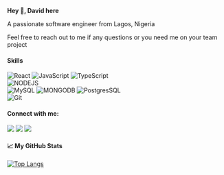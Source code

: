 **Hey 👋, David here**

A passionate software engineer from Lagos, Nigeria

Feel free to reach out to me if any questions or you need me on your team project

#### Skills

![React](https://img.shields.io/badge/React-20232A?style=for-the-badge&logo=react&logoColor=61DAFB)
![JavaScript](https://img.shields.io/badge/JavaScript-323330?style=for-the-badge&logo=javascript&logoColor=F7DF1E)
![TypeScript](https://img.shields.io/badge/typescript-%23007ACC.svg?style=for-the-badge&logo=typescript&logoColor=white)\
![NODEJS](https://img.shields.io/badge/NODEJS-339933?style=for-the-badge&logo=node.js&logoColor=white)\
![MySQL](https://img.shields.io/badge/MySQL-4479A1?style=for-the-badge&logo=mysql&logoColor=white)
![MONGODB](https://img.shields.io/badge/MONGODB-47A248?style=for-the-badge&logo=mongodb&logoColor=white)
![PostgresSQL](https://img.shields.io/badge/PostgreSQL-4169E1?style=for-the-badge&logo=postgresql&logoColor=white)\
![Git](https://img.shields.io/badge/Git-F05032?style=for-the-badge&logo=git&logoColor=white)

#### Connect with me:

<a href='mailto:davidadediji@gmail.com'><img src='https://img.shields.io/badge/Gmail-D14836?style=for-the-badge&logo=gmail&logoColor=white' /></a>
<a href='https://www.linkedin.com/in/davidadediji1'><img src='https://img.shields.io/badge/LinkedIn-0077B5?style=for-the-badge&logo=linkedin&logoColor=white' /></a> 
<a href='https://twitter.com/davidadediji1'><img src='https://img.shields.io/badge/Twitter-1DA1F2?style=for-the-badge&logo=twitter&logoColor=white' /></a>
#### &#x1f4c8; My GitHub Stats

[![Top Langs](https://github-readme-stats.vercel.app/api/top-langs/?username=davidadediji&layout=compact&theme=synthwave)](https://github.com/anuraghazra/github-readme-stats)
